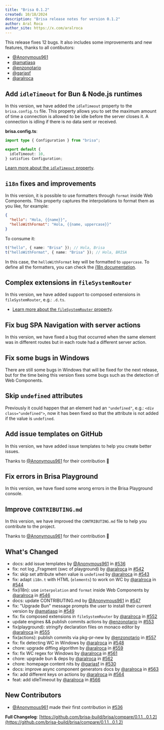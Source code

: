 ```yaml
---
title: "Brisa 0.1.2"
created: 10/18/2024
description: "Brisa release notes for version 0.1.2"
author: Aral Roca
author_site: https://x.com/aralroca
---
```


This release fixes 12 bugs. It also includes some improvements and new features, thanks to all contibutors:

- [@Anonymous961](https://github.com/Anonymous961)
- [@amatiasq](https://github.com/amatiasq)
- [@enzonotario](https://github.com/enzonotario)
- [@gariasf](https://github.com/gariasf)
- [@aralroca](https://github.com/aralroca)

## Add `idleTimeout` for Bun & Node.js runtimes

In this version, we have added the `idleTimeout` property to the `brisa.config.ts` file. This property allows you to set the maximum amount of time a connection is allowed to be idle before the server closes it. A connection is idling if there is no data sent or received.

**brisa.config.ts**:

```ts 4
import type { Configuration } from "brisa";

export default {
  idleTimeout: 10,
} satisfies Configuration;
```

[Learn more about the `idleTimeout` property](/building-your-application/configuring/idle-timeout).

## `i18n` fixes and improvements

In this version, it is possible to use formatters through `format` inside Web Components. This property captures the interpolations to format them as you like, for example:

```json
{
  "hello": "Hola, {{name}}",
  "helloWithFormat": "Hola, {{name, uppercase}}"
}
```

To consume it:

```ts
t("hello", { name: "Brisa" }); // Hola, Brisa
t("helloWithFormat", { name: "Brisa" }); // Hola, BRISA
```

In this case, the `helloWithFormat` key will be formatted to `uppercase`. To define all the formatters, you can check the [i18n documentation](/building-your-application/internationalization#formatters).

## Complex extensions in `fileSystemRouter`

In this version, we have added support to composed extensions in `fileSystemRouter`, e.g.: `.d.ts`.

- [Learn more about the `fileSystemRouter` property](/api-reference/server-apis/fileSystemRouter#filesystemrouter).

## Fix bug SPA Navigation with server actions

In this version, we have fixed a bug that occurred when the same element was in different routes but in each route had a different server action.

## Fix some bugs in Windows

There are still some bugs in Windows that will be fixed for the next release, but for the time being this version fixes some bugs such as the detection of Web Components.

## Skip `undefined` attributes

Previously it could happen that an element had an `"undefined"`, e.g.: `<div class="undefined">`, now it has been fixed so that the attribute is not added if the value is `undefined`.

## Add issue templates on GitHub

In this version, we have added issue templates to help you create better issues.

Thanks to [@Anonymous961](https://github.com/Anonymous961) for their contribution 🎉

## Fix errors in Brisa Playground

In this version, we have fixed some wrong errors in the Brisa Playground console.

## Improve `CONTRIBUTING.md`

In this version, we have improved the `CONTRIBUTING.md` file to help you contribute to the project.

Thanks to [@Anonymous961](https://github.com/Anonymous961) for their contribution 🎉

## What's Changed

- docs: add issue templates by [@Anonymous961](https://github.com/Anonymous961) in [#536](https://github.com/brisa-build/brisa/pull/536)
- fix: not log \_Fragment (swc of playground) by [@aralroca](https://github.com/aralroca) in [#542](https://github.com/brisa-build/brisa/pull/542)
- fix: skip set attribute when value is `undefined` by [@aralroca](https://github.com/aralroca) in [#543](https://github.com/brisa-build/brisa/pull/543)
- fix: adapt `i18n.t` with HTML (`elements`) to work on WC by [@aralroca](https://github.com/aralroca) in [#544](https://github.com/brisa-build/brisa/pull/544)
- fix(i18n): use `interpolation` and `format` inside Web Components by [@aralroca](https://github.com/aralroca) in [#546](https://github.com/brisa-build/brisa/pull/546)
- docs: update CONTRIBUTING.md by [@Anonymous961](https://github.com/Anonymous961) in [#547](https://github.com/brisa-build/brisa/pull/547)
- fix: "Upgrade Bun" message prompts the user to install their current version by [@amatiasq](https://github.com/amatiasq) in [#549](https://github.com/brisa-build/brisa/pull/549)
- fix: fix composed extensions in `fileSystemRouter` by [@aralroca](https://github.com/aralroca) in [#552](https://github.com/brisa-build/brisa/pull/552)
- update engines && publish commits actions by [@enzonotario](https://github.com/enzonotario) in [#553](https://github.com/brisa-build/brisa/pull/553)
- fix(playground): stringify declaration files on monaco editor by [@aralroca](https://github.com/aralroca) in [#555](https://github.com/brisa-build/brisa/pull/555)
- fix(actions): publish commits via pkg-pr-new by [@enzonotario](https://github.com/enzonotario) in [#557](https://github.com/brisa-build/brisa/pull/557)
- fix: fix detecting WC in Windows by [@aralroca](https://github.com/aralroca) in [#548](https://github.com/brisa-build/brisa/pull/548)
- chore: upgrade diffing algorithm by [@aralroca](https://github.com/aralroca) in [#559](https://github.com/brisa-build/brisa/pull/559)
- fix: fix WC regex for Windows by [@aralroca](https://github.com/aralroca) in [#561](https://github.com/brisa-build/brisa/pull/561)
- chore: upgrade bun & deps by [@aralroca](https://github.com/aralroca) in [#562](https://github.com/brisa-build/brisa/pull/562)
- chore: homepage content nits by [@gariasf](https://github.com/gariasf) in [#530](https://github.com/brisa-build/brisa/pull/530)
- docs: improve async component generators docs by [@aralroca](https://github.com/aralroca) in [#563](https://github.com/brisa-build/brisa/pull/563)
- fix: add different keys on actions by [@aralroca](https://github.com/aralroca) in [#564](https://github.com/brisa-build/brisa/pull/564)
- feat: add idleTimeout by [@aralroca](https://github.com/aralroca) in [#566](https://github.com/brisa-build/brisa/pull/566)

## New Contributors

- [@Anonymous961](https://github.com/Anonymous961) made their first contribution in [#536](https://github.com/brisa-build/brisa/pull/536)

**Full Changelog**: [https://github.com/brisa-build/brisa/compare/0.1.1...0.1.2](https://github.com/brisa-build/brisa/compare/0.1.1...0.1.2)
